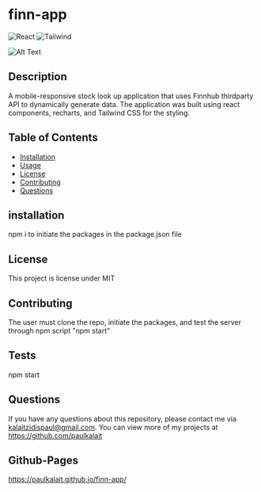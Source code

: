 # finn-app


![React](https://img.shields.io/badge/React-20232A?style=for-the-badge&logo=react&logoColor=61DAFB)
![Tailwind](https://img.shields.io/badge/Tailwind_CSS-38B2AC?style=for-the-badge&logo=tailwind-css&logoColor=white)

![Alt Text](https://media.giphy.com/media/uz8sgCqfIKWp8FJY5i/giphy.gif)


## Description
A mobile-responsive stock look up application that uses Finnhub thirdparty API to dynamically generate data. The application was built using react components, recharts, and Tailwind CSS for the styling. 


 ## Table of Contents
  * [Installation](#installation)
  * [Usage](#usage)
  * [License](#license)
  * [Contributing](#contributing)
  * [Questions](#questions)

  ## installation
  npm i to initiate the packages in the package.json file 

  
  ## License 
  This project is license under MIT 

  ## Contributing
  The user must clone the repo, initiate the packages, and test the server through npm script "npm start" 

  ## Tests
  npm start 

  ## Questions
  If you have any questions about this repository, please contact me via kalaitzidispaul@gmail.com. You can view more of my projects at https://github.com/paulkalait

## Github-Pages
https://paulkalait.github.io/finn-app/